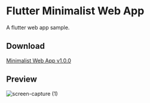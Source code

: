 # Flutter Minimalist Web App
A flutter web app sample.

## Download
<a href='https://github.com/Nialixus/minimalist-web-app/releases/download/v1.0.0/Minimalist-web-app-v1.0.0.canvaskit.zip'>Minimalist Web App v1.0.0</a>

## Preview
![screen-capture (1)](https://user-images.githubusercontent.com/45191605/165741070-78fc38e0-988b-4229-ac92-8f303e94ef70.gif)
